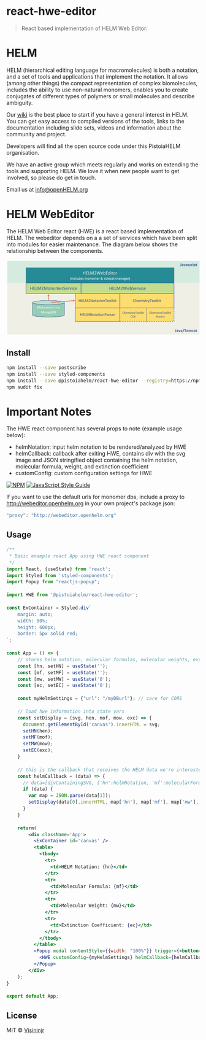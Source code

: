 # react-hwe-editor

> React based implementation of HELM Web Editor.

# HELM #
HELM (hierarchical editing language for macromolecules) is both a notation, and a set of tools and applications that implement the notation. It allows (among other things) the compact representation of complex biomolecules, includes the ability to use non-natural monomers, enables you to create conjugates of different types of polymers or small molecules and describe ambiguity. 

Our [wiki](https://pistoiaalliance.atlassian.net/wiki/spaces/PUB/pages/8716303/HELM+Resources) is the best place to start if you have a general interest in HELM. You can get easy access to compiled versions of the tools, links to the documentation including slide sets, videos and information about the community and project. 

Developers will find all the open source code under this PistoiaHELM organisation. 

We have an active group which meets regularly and works on extending the tools and supporting HELM. We love it when new people want to get involved, so please do get in touch. 

Email us at info@openHELM.org  

# HELM WebEditor #

The HELM Web Editor react (HWE) is a react based implementation of HELM. The webeditor depends on a a set of services which have been split into modules for easier maintenance. The diagram below shows the relationship between the components. 

![](https://github.com/ClairePA/pistoiahelm.github.com/blob/master/images/ArchitectureOverview.png?raw=true)

## Install

```bash
npm install --save postscribe
npm install --save styled-components
npm install --save @pistoiahelm/react-hwe-editor --registry=https://npm.pkg.github.com
npm audit fix
```

# Important Notes #
The HWE react component has several props to note (example usage below): 
 *   helmNotation: input helm notation to be rendered/analyzed by HWE
 *   helmCallback: callback after exiting HWE, contains div with the svg image and JSON stringified object containing the helm notation, molecular formula, weight, and extinction coefficient
 *   customConfig: custom configuration settings for HWE

[![NPM](https://img.shields.io/npm/v/react-hwe-editor.svg)](https://www.npmjs.com/package/react-hwe-editor) [![JavaScript Style Guide](https://img.shields.io/badge/code_style-standard-brightgreen.svg)](https://standardjs.com)

If you want to use the default urls for monomer dbs, include a proxy to http://webeditor.openhelm.org in your own project's package.json: 

```js
"proxy": "http://webeditor.openhelm.org"
```

## Usage

```jsx
/**
 * Basic example react App using HWE react component
 */
import React, {useState} from 'react';
import Styled from 'styled-components';
import Popup from "reactjs-popup";

import HWE from '@pistoiahelm/react-hwe-editor';

const ExContainer = Styled.div`
    margin: auto;
    width: 80%;
    height: 600px; 
    border: 5px solid red;
`;

const App = () => {
    // stores helm notation, molecular formulas, molecular weights, extinction coefficients
    const [hn, setHN] = useState('');
    const [mf, setMF] = useState('');
    const [mw, setMW] = useState('0');
    const [ec, setEC] = useState('0');

    const myHelmSettings = {"url": "/myDBurl"}; // care for CORS

    // load hwe information into state vars
    const setDisplay = (svg, hen, mof, mow, exc) => {
      document.getElementById('canvas').innerHTML = svg;
      setHN(hen);
      setMF(mof);
      setMW(mow);
      setEC(exc);
    }

    // this is the callback that receives the HELM data we're interested in for our example app, we receive as JSON stringified object
    const helmCallback = (data) => {
      // data=[divContainingSVG, {'hn':helmNotation, 'mf':molecularFormula, ...}]
      if (data) {         
        var map = JSON.parse(data[1]);
        setDisplay(data[0].innerHTML, map['hn'], map['mf'], map['mw'], map['ec']);
      }
    }

    return(
        <div className='App'>  
          <ExContainer id='canvas' />
          <table>
            <tbody>
              <tr>
                <td>HELM Notation: {hn}</td>
              </tr>
              <tr>
                <td>Molecular Formula: {mf}</td>
              </tr>
              <tr>
                <td>Molecular Weight: {mw}</td>
              </tr>
              <tr>
                <td>Extinction Coefficient: {ec}</td>
              </tr>  
            </tbody>
          </table>
          <Popup modal contentStyle={{width: "100%"}} trigger={<button>Open HWE</button>}>
            <HWE customConfig={myHelmSettings} helmCallback={helmCallback} helmNotation={hn}/>
          </Popup>
        </div>
    );
}

export default App;
``` 


## License

MIT © [Visininjr](https://github.com/Visininjr)
